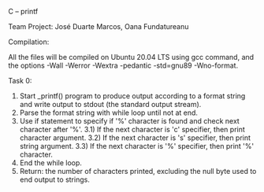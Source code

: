 C – printf

Team Project: José Duarte Marcos, Oana Fundatureanu


Compilation:

All the files will be compiled on Ubuntu 20.04 LTS using gcc command, and the options -Wall -Werror -Wextra -pedantic -std=gnu89 -Wno-format.

Task 0:

1) Start _printf() program to produce output according to a format string and write output to stdout (the standard output stream).
2) Parse the format string with while loop until not at end.
3) Use if statement to specify if '%' character is found and check next character after '%'.
       3.1) If the next character is 'c' specifier, then print character argument.
       3.2) If the next character is 's' specifier, then print string argument.
       3.3) If the next character is '%' specifier, then print '%' character.
4) End the while loop.
5) Return: the number of characters printed, excluding the null byte used to end output to strings.